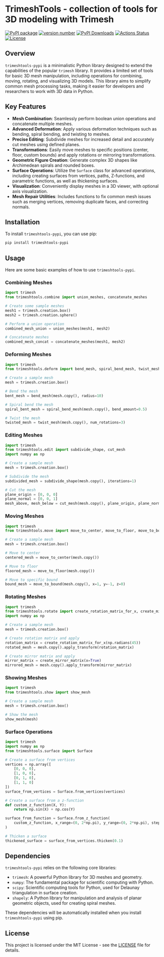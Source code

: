 # TrimeshTools - collection of tools for 3D modeling with Trimesh

[![PyPI package](https://img.shields.io/badge/pip%20install-trimeshtools-brightgreen)](https://pypi.org/project/trimeshtools/)
[![version number](https://img.shields.io/pypi/v/trimeshtools?color=green&label=version)](https://github.com/Smoren/trimeshtools-pypi/releases)
[![PyPI Downloads](https://static.pepy.tech/badge/trimeshtools)](https://pepy.tech/projects/trimeshtools)
[![Actions Status](https://github.com/Smoren/trimeshtools-pypi/workflows/Test/badge.svg)](https://github.com/Smoren/trimeshtools-pypi/actions)
[![License](https://img.shields.io/github/license/Smoren/trimeshtools-pypi)](https://github.com/Smoren/trimeshtools-pypi/blob/master/LICENSE)

## Overview

`trimeshtools-pypi` is a minimalistic Python library designed to extend the capabilities of the popular `trimesh` library. 
It provides a limited set of tools for basic 3D mesh manipulation, including operations for combining, moving, rotating, 
and visualizing 3D models. This library aims to simplify common mesh processing tasks, making it easier for developers 
and researchers to work with 3D data in Python.

## Key Features

* **Mesh Combination**: Seamlessly perform boolean union operations and concatenate multiple meshes.
* **Advanced Deformation**: Apply various deformation techniques such as bending, spiral bending, and twisting to meshes.
* **Precise Editing**: Subdivide meshes for increased detail and accurately cut meshes using defined planes.
* **Transformations**: Easily move meshes to specific positions (center, floor, custom bounds) and apply rotations or mirroring transformations.
* **Geometric Figure Creation**: Generate complex 3D shapes like Archimedean spirals and rounded boxes.
* **Surface Operations**: Utilize the `Surface` class for advanced operations, including creating surfaces from vertices, paths, Z-functions, and parametric functions, as well as thickening surfaces.
* **Visualization**: Conveniently display meshes in a 3D viewer, with optional axis visualization.
* **Mesh Repair Utilities**: Includes functions to fix common mesh issues such as merging vertices, removing duplicate faces, and correcting normals.

## Installation

To install `trimeshtools-pypi`, you can use pip:
```bash
pip install trimeshtools-pypi
```

## Usage

Here are some basic examples of how to use `trimeshtools-pypi`.

### Combining Meshes

```python
import trimesh
from trimeshtools.combine import union_meshes, concatenate_meshes

# Create some sample meshes
mesh1 = trimesh.creation.box()
mesh2 = trimesh.creation.sphere()

# Perform a union operation
combined_mesh_union = union_meshes(mesh1, mesh2)

# Concatenate meshes
combined_mesh_concat = concatenate_meshes(mesh1, mesh2)
```

### Deforming Meshes

```python
import trimesh
from trimeshtools.deform import bend_mesh, spiral_bend_mesh, twist_mesh

# Create a sample mesh
mesh = trimesh.creation.box()

# Bend the mesh
bent_mesh = bend_mesh(mesh.copy(), radius=10)

# Spiral bend the mesh
spiral_bent_mesh = spiral_bend_mesh(mesh.copy(), bend_amount=0.5)

# Twist the mesh
twisted_mesh = twist_mesh(mesh.copy(), num_rotations=3)
```

### Editing Meshes

```python
import trimesh
from trimeshtools.edit import subdivide_shape, cut_mesh
import numpy as np

# Create a sample mesh
mesh = trimesh.creation.box()

# Subdivide the mesh
subdivided_mesh = subdivide_shape(mesh.copy(), iterations=1)

# Cut the mesh
plane_origin = [0, 0, 0]
plane_normal = [0, 0, 1]
mesh_above, mesh_below = cut_mesh(mesh.copy(), plane_origin, plane_normal)
```

### Moving Meshes

```python
import trimesh
from trimeshtools.move import move_to_center, move_to_floor, move_to_bound

# Create a sample mesh
mesh = trimesh.creation.box()

# Move to center
centered_mesh = move_to_center(mesh.copy())

# Move to floor
floored_mesh = move_to_floor(mesh.copy())

# Move to specific bound
bound_mesh = move_to_bound(mesh.copy(), x=1, y=-1, z=0)
```

### Rotating Meshes

```python
import trimesh
from trimeshtools.rotate import create_rotation_matrix_for_x, create_mirror_matrix
import numpy as np

# Create a sample mesh
mesh = trimesh.creation.box()

# Create rotation matrix and apply
rotation_matrix = create_rotation_matrix_for_x(np.radians(45))
rotated_mesh = mesh.copy().apply_transform(rotation_matrix)

# Create mirror matrix and apply
mirror_matrix = create_mirror_matrix(x=True)
mirrored_mesh = mesh.copy().apply_transform(mirror_matrix)
```

### Showing Meshes

```python
import trimesh
from trimeshtools.show import show_mesh

# Create a sample mesh
mesh = trimesh.creation.box()

# Show the mesh
show_mesh(mesh)
```

### Surface Operations

```python
import trimesh
import numpy as np
from trimeshtools.surface import Surface

# Create a surface from vertices
vertices = np.array([
    [0, 0, 0],
    [1, 0, 0],
    [0, 1, 0],
    [1, 1, 0]
])
surface_from_vertices = Surface.from_vertices(vertices)

# Create a surface from a z-function
def custom_z_function(X, Y):
    return np.sin(X) + np.cos(Y)

surface_from_function = Surface.from_z_function(
    custom_z_function, x_range=(0, 2*np.pi), y_range=(0, 2*np.pi), steps_count=50
)

# Thicken a surface
thickened_surface = surface_from_vertices.thicken(0.1)
```

## Dependencies

`trimeshtools-pypi` relies on the following core libraries:

* `trimesh`: A powerful Python library for 3D meshes and geometry.
* `numpy`: The fundamental package for scientific computing with Python.
* `scipy`: Scientific computing tools for Python, used for Delaunay triangulation in surface creation.
* `shapely`: A Python library for manipulation and analysis of planar geometric objects, used for creating spiral meshes.

These dependencies will be automatically installed when you install `trimeshtools-pypi` using pip.

## License

This project is licensed under the MIT License - see the [LICENSE](LICENSE) file for details.
